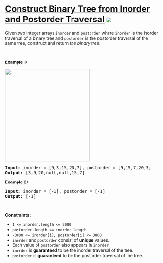 
# [Construct Binary Tree from Inorder and Postorder Traversal](https://leetcode.com/problems/construct-binary-tree-from-inorder-and-postorder-traversal) ![](https://img.shields.io/badge/Medium-orange)

<p>Given two integer arrays <code>inorder</code> and <code>postorder</code> where <code>inorder</code> is the inorder traversal of a binary tree and <code>postorder</code> is the postorder traversal of the same tree, construct and return <em>the binary tree</em>.</p>

<p>&nbsp;</p>
<p><strong class="example">Example 1:</strong></p>
<img alt="" src="https://assets.leetcode.com/uploads/2021/02/19/tree.jpg" style="width: 277px; height: 302px;" />
<pre>
<strong>Input:</strong> inorder = [9,3,15,20,7], postorder = [9,15,7,20,3]
<strong>Output:</strong> [3,9,20,null,null,15,7]
</pre>

<p><strong class="example">Example 2:</strong></p>

<pre>
<strong>Input:</strong> inorder = [-1], postorder = [-1]
<strong>Output:</strong> [-1]
</pre>

<p>&nbsp;</p>
<p><strong>Constraints:</strong></p>

<ul>
	<li><code>1 &lt;= inorder.length &lt;= 3000</code></li>
	<li><code>postorder.length == inorder.length</code></li>
	<li><code>-3000 &lt;= inorder[i], postorder[i] &lt;= 3000</code></li>
	<li><code>inorder</code> and <code>postorder</code> consist of <strong>unique</strong> values.</li>
	<li>Each value of <code>postorder</code> also appears in <code>inorder</code>.</li>
	<li><code>inorder</code> is <strong>guaranteed</strong> to be the inorder traversal of the tree.</li>
	<li><code>postorder</code> is <strong>guaranteed</strong> to be the postorder traversal of the tree.</li>
</ul>

        
